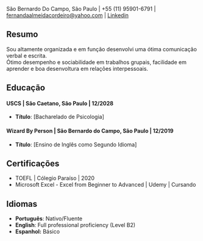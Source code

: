 São Bernardo Do Campo, São Paulo | +55 (11) 95901-6791 | fernandaalmeidacordeiro@yahoo.com | [Linkedin](https://www.linkedin.com/in/fernanda-almeida-cordeiro/)

## Resumo
Sou altamente organizada e em função desenvolvi uma ótima comunicação verbal e escrita.  
Ótimo desempenho e sociabilidade em trabalhos grupais, facilidade em aprender e boa desenvoltura em relações interpessoais.

## Educação
#### USCS | São Caetano, São Paulo | 12/2028
- **Título**: [Bacharelado de Psicologia]

#### Wizard By Person | São Bernardo do Campo, São Paulo | 12/2019
- **Título**: [Ensino de Inglês como Segundo Idioma]

## Certificações
- TOEFL | Cólegio Paraíso | 2020
- Microsoft Excel - Excel from Beginner to Advanced | Udemy | Cursando

## Idiomas
- **Português**: Nativo/Fluente
- **English**: Full professional proficiency (Level B2)
- **Espanhol:** Básico